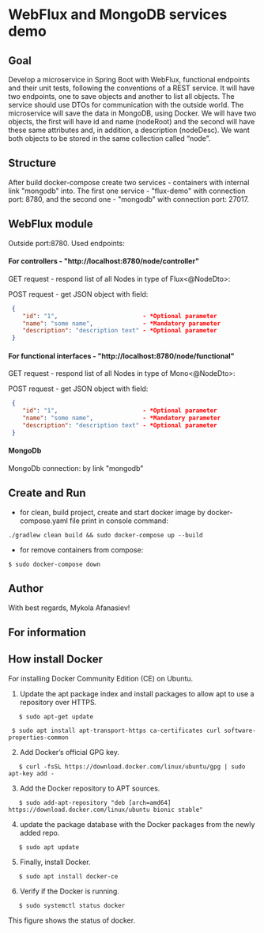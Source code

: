 # WebFlux and MongoDB services demo

## Goal
   Develop a microservice in Spring Boot with WebFlux, functional endpoints and their unit tests, following the 
conventions of a REST service.
It will have two endpoints, one to save objects and another to list all objects. The service should use DTOs for 
communication with the outside world.
   The microservice will save the data in MongoDB, using Docker. We will have two objects, the first will have id and 
name (nodeRoot) and the second will have these same attributes and, in addition, a description (nodeDesc). We want both 
objects to be stored in the same collection called “node”.

## Structure
   After build docker-compose create two services - containers with internal link "mongodb" into. 
   The first one service - "flux-demo" with connection port: 8780, and the second one - "mongodb" with connection 
port: 27017. 

## WebFlux module
   Outside port:8780. 
   Used endpoints: 
#### For controllers - "http://localhost:8780/node/controller"

   GET request - respond list of all Nodes in type of Flux<@NodeDto>:
   
   POST request - get JSON object with field:  
```json
 {
    "id": "1",                        - *Optional parameter
    "name": "some name",              - *Mandatory parameter
    "description": "description text" - *Optional parameter
 }  
```                                             
                                                
####               For functional interfaces - "http://localhost:8780/node/functional"
   GET request - respond list of all Nodes in type of Mono<@NodeDto>:
   
   POST request - get JSON object with field:  
```json
 {
    "id": "1",                        - *Optional parameter
    "name": "some name",              - *Mandatory parameter
    "description": "description text" - *Optional parameter
 }  
``` 
      
####   MongoDb 
   MongoDb connection: by link "mongodb"
   
## Create and Run
- for clean, build project, create and start docker image by docker-compose.yaml file print in console command:
````
./gradlew clean build && sudo docker-compose up --build

````
- for remove containers from compose:
```
$ sudo docker-compose down
```

## Author
With best regards, Mykola Afanasiev!

## For information
## How install Docker
   For installing Docker Community Edition (CE) on Ubuntu.
   
   1. Update the apt package index and install packages to allow apt to use a repository over HTTPS.
```
   $ sudo apt-get update
```
```
 $ sudo apt install apt-transport-https ca-certificates curl software-properties-common
```  
   2. Add Docker’s official GPG key.
```
   $ curl -fsSL https://download.docker.com/linux/ubuntu/gpg | sudo apt-key add -
```  
   3. Add the Docker repository to APT sources.
```
   $ sudo add-apt-repository "deb [arch=amd64] https://download.docker.com/linux/ubuntu bionic stable"
```   
   4. update the package database with the Docker packages from the newly added repo.
```
   $ sudo apt update
```  
   5. Finally, install Docker.
```
   $ sudo apt install docker-ce
```   
   6. Verify if the Docker is running.
```
   $ sudo systemctl status docker
```   
   This figure shows the status of docker.
   